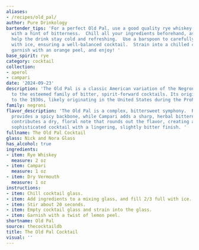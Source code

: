 ```yaml
---
aliases:
- /recipes/old_pal/
author: Pure Drinkology
bartender_tips: 'For a perfect Old Pal, use a good quality rye whiskey and a dry vermouth
  with a hint of bitterness.  Chill all your ingredients beforehand, as this will
  help the drink stay cold and refreshing.  Use a barspoon to carefully stir the ingredients
  with ice, ensuring a well-balanced cocktail.  Strain into a chilled coupe glass,
  garnish with an orange peel, and enjoy! '
base_spirit: rye
category: cocktail
collection:
- aperol
- campari
date: '2024-09-23'
description: 'The Old Pal is a classic American variation of the Negroni, belonging
  to the esteemed family of bitter, spirit-forward cocktails. Its origins trace back
  to the 1930s, likely originating in the United States during the Prohibition era. '
family: negroni
flavor_description: 'The Old Pal is a complex, bittersweet symphony.  Rye whiskey
  provides a spicy backbone, while Campari adds a sharp, herbal bitterness. Dry vermouth
  contributes a dry, floral note that rounds out the flavor, creating a balanced and
  sophisticated cocktail with a lingering, slightly bitter finish. '
fullname: The Old Pal Cocktail
glass: Nick and Nora Glass
has_alcohol: true
ingredients:
- item: Rye Whiskey
  measure: 2 oz
- item: Campari
  measure: 1 oz
- item: Dry Vermouth
  measure: 1 oz
instructions:
- item: Chill cocktail glass.
- item: Add ingredients to a mixing glass, and fill 2/3 full with ice.
- item: Stir about 20 seconds.
- item: Empty cocktail glass and strain into the glass.
- item: Garnish with a twist of lemon peel.
shortname: Old Pal
source: thecocktaildb
title: The Old Pal Cocktail
visual: ''
---
```



